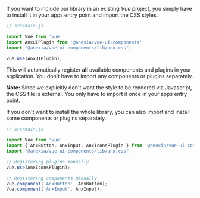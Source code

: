 If you want to include our library in an existing *Vue* project, you simply have to install it in your apps entry point and import the CSS styles.

```javascript
// src/main.js

import Vue from 'vue'
import AnxUIPlugin from '@anexia/vue-ui-components'
import "@anexia/vue-ui-components/lib/anx.css";

Vue.use(AnxUIPlugin);
```

This will automatically register **all** available components and plugins in your application. You don't have to import any components or plugins separately.  

**Note:** Since we explicitly don't want the style to be rendered via Javascript, the CSS file is external. You only have to import it once in your apps entry point.  

If you don't want to install the whole library, you can also import and install some components or plugins separately.

```javascript
// src/main.js

import Vue from 'vue'
import { AnxButton, AnxInput, AnxIconsPlugin } from '@anexia/vue-ui-components'
import "@anexia/vue-ui-components/lib/anx.css";

// Registering plugins manually
Vue.use(AnxIconsPlugin);

// Registering components manually
Vue.component('AnxButton', AnxButton);
Vue.component('AnxInput', AnxInput);
```